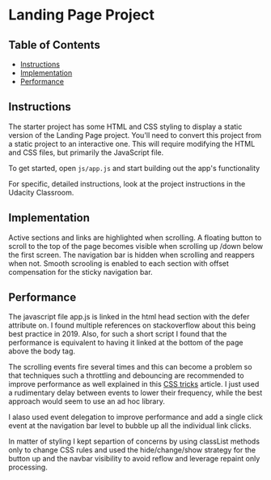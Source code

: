 # Landing Page Project

## Table of Contents

- [Instructions](#instructions)
- [Implementation](#implementation)
- [Performance](#performance)

## Instructions

The starter project has some HTML and CSS styling to display a static version of the Landing Page project. You'll need to convert this project from a static project to an interactive one. This will require modifying the HTML and CSS files, but primarily the JavaScript file.

To get started, open `js/app.js` and start building out the app's functionality

For specific, detailed instructions, look at the project instructions in the Udacity Classroom.

## Implementation

Active sections and links are highlighted when scrolling.
A floating button to scroll to the top of the page becomes visible when scrolling up /down below the first screen.
The navigation bar is hidden when scrolling and reappers when not.
Smooth scrooling is enabled to each section with offset compensation for the sticky navigation bar.

## Performance

The javascript file app.js is linked in the html head section with the defer attribute on. I found multiple references on stackoverflow about this being best practice in 2019. Also, for such a short script I found that the performance is equivalent to having it linked at the bottom of the page above the body tag.

The scrolling events fire several times and this can become a problem so that techniques such a throttling and debouncing are recommended to improve performance as well explained in this [CSS tricks](https://css-tricks.com/debouncing-throttling-explained-examples/) article. I just used a rudimentary delay between events to lower their frequency, while the best approach would seem to use an ad hoc library.

I alaso used event delegation to improve performance and add a single click event at the navigation bar level to bubble up all the individual link clicks.

In matter of styling I kept separtion of concerns by using classList methods only to change CSS rules and used the hide/change/show strategy for the button up and the navbar visibility to avoid reflow and leverage repaint only processing.
